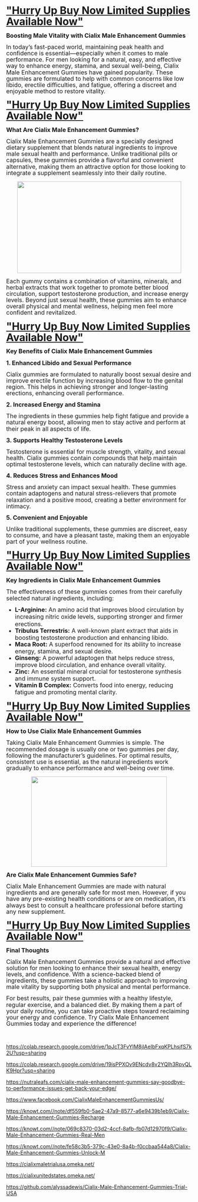 <p class="MsoNormal"><b><span style="font-size: 21pt; line-height: 107%;"><a href="https://nutraleafs.com/Nitric">"Hurry Up Buy Now Limited Supplies
Available Now"</a><o:p></o:p></span></b></p>

<p><b><span style="font-size: 12pt; line-height: 107%;">Boosting
Male Vitality with Cialix Male Enhancement Gummies</span></b></p>

<p class="MsoNormal"><span style="font-size: 12pt; line-height: 107%;">In today’s
fast-paced world, maintaining peak health and confidence is
essential—especially when it comes to male performance. For men looking for a
natural, easy, and effective way to enhance energy, stamina, and sexual
well-being, Cialix Male Enhancement Gummies have gained popularity. These
gummies are formulated to help with common concerns like low libido, erectile
difficulties, and fatigue, offering a discreet and enjoyable method to restore
vitality.<o:p></o:p></span></p>

<p class="MsoNormal"><b><span style="font-size: 21pt; line-height: 107%;"><a href="https://nutraleafs.com/Nitric">"Hurry Up Buy Now Limited Supplies
Available Now"</a><o:p></o:p></span></b></p>

<p class="MsoNormal"><b><span style="font-size: 12pt; line-height: 107%;">What Are
Cialix Male Enhancement Gummies?<o:p></o:p></span></b></p>

<p class="MsoNormal"><span style="font-size: 12pt; line-height: 107%;">Cialix Male
Enhancement Gummies are a specially designed dietary supplement that blends
natural ingredients to improve male sexual health and performance. Unlike
traditional pills or capsules, these gummies provide a flavorful and convenient
alternative, making them an attractive option for those looking to integrate a
supplement seamlessly into their daily routine.<o:p></o:p></span></p><p class="MsoNormal"></p><div class="separator" style="clear: both; text-align: center;"><a href="https://nutraleafs.com/Nitric" style="margin-left: 1em; margin-right: 1em;" target="_blank"><img border="0" data-original-height="168" data-original-width="300" height="249" src="https://blogger.googleusercontent.com/img/b/R29vZ2xl/AVvXsEiSs-T7aVDlGXzyni44oOT8LGBxZyo1-wL1yq1R-p0YvUNJ010n4p7JDqCh9f0pn5YbZONjLb1Vj-soC_mD3IuyK447t68eg-Fhm7yBJq-uuPlygyry1yZ5ESuUC6cChhrOLJQnFZulystyS4o6IgGjtbhs_x4FY0bxRJq-K7H8Zn7QQigO5cnLdSByLzEW/w445-h249/Airy%20Cbd%20Gummies%20Penis%20Enlargement%207.jpeg" width="445" /></a></div><p></p>

<p class="MsoNormal"><span style="font-size: 12pt; line-height: 107%;">Each gummy
contains a combination of vitamins, minerals, and herbal extracts that work
together to promote better blood circulation, support testosterone production,
and increase energy levels. Beyond just sexual health, these gummies aim to
enhance overall physical and mental wellness, helping men feel more confident
and revitalized.<o:p></o:p></span></p>

<p class="MsoNormal"><b><span style="font-size: 21pt; line-height: 107%;"><a href="https://nutraleafs.com/Nitric">"Hurry Up Buy Now Limited Supplies
Available Now"</a><o:p></o:p></span></b></p>

<p class="MsoNormal"><b><span style="font-size: 12pt; line-height: 107%;">Key
Benefits of Cialix Male Enhancement Gummies<o:p></o:p></span></b></p>

<p class="MsoNormal"><b><span style="font-size: 12pt; line-height: 107%;">1. Enhanced
Libido and Sexual Performance<o:p></o:p></span></b></p>

<p class="MsoNormal"><span style="font-size: 12pt; line-height: 107%;">Cialix
gummies are formulated to naturally boost sexual desire and improve erectile
function by increasing blood flow to the genital region. This helps in
achieving stronger and longer-lasting erections, enhancing overall performance.<o:p></o:p></span></p>

<p class="MsoNormal"><b><span style="font-size: 12pt; line-height: 107%;">2. Increased
Energy and Stamina<o:p></o:p></span></b></p>

<p class="MsoNormal"><span style="font-size: 12pt; line-height: 107%;">The
ingredients in these gummies help fight fatigue and provide a natural energy
boost, allowing men to stay active and perform at their peak in all aspects of
life.<o:p></o:p></span></p>

<p class="MsoNormal"><b><span style="font-size: 12pt; line-height: 107%;">3. Supports
Healthy Testosterone Levels<o:p></o:p></span></b></p>

<p class="MsoNormal"><span style="font-size: 12pt; line-height: 107%;">Testosterone
is essential for muscle strength, vitality, and sexual health. Cialix gummies
contain compounds that help maintain optimal testosterone levels, which can
naturally decline with age.<o:p></o:p></span></p>

<p class="MsoNormal"><b><span style="font-size: 12pt; line-height: 107%;">4. Reduces
Stress and Enhances Mood<o:p></o:p></span></b></p>

<p class="MsoNormal"><span style="font-size: 12pt; line-height: 107%;">Stress and
anxiety can impact sexual health. These gummies contain adaptogens and natural
stress-relievers that promote relaxation and a positive mood, creating a better
environment for intimacy.<o:p></o:p></span></p>

<p class="MsoNormal"><b><span style="font-size: 12pt; line-height: 107%;">5. Convenient
and Enjoyable<o:p></o:p></span></b></p>

<p class="MsoNormal"><span style="font-size: 12pt; line-height: 107%;">Unlike
traditional supplements, these gummies are discreet, easy to consume, and have
a pleasant taste, making them an enjoyable part of your wellness routine.<o:p></o:p></span></p>

<p class="MsoNormal"><b><span style="font-size: 21pt; line-height: 107%;"><a href="https://nutraleafs.com/Nitric">"Hurry Up Buy Now Limited Supplies
Available Now"</a><o:p></o:p></span></b></p>

<p class="MsoNormal"><b><span style="font-size: 12pt; line-height: 107%;">Key
Ingredients in Cialix Male Enhancement Gummies<o:p></o:p></span></b></p>

<p class="MsoNormal"><span style="font-size: 12pt; line-height: 107%;">The
effectiveness of these gummies comes from their carefully selected natural
ingredients, including:<o:p></o:p></span></p>

<ul style="margin-top: 0cm;" type="disc">
 <li class="MsoNormal" style="mso-list: l0 level1 lfo1; tab-stops: list 36.0pt;"><b><span style="font-size: 12pt; line-height: 107%;">L-Arginine:</span></b><span style="font-size: 12pt; line-height: 107%;"> An amino acid that improves
     blood circulation by increasing nitric oxide levels, supporting stronger
     and firmer erections.<o:p></o:p></span></li>
 <li class="MsoNormal" style="mso-list: l0 level1 lfo1; tab-stops: list 36.0pt;"><b><span style="font-size: 12pt; line-height: 107%;">Tribulus Terrestris:</span></b><span style="font-size: 12pt; line-height: 107%;"> A well-known plant extract that
     aids in boosting testosterone production and enhancing libido.<o:p></o:p></span></li>
 <li class="MsoNormal" style="mso-list: l0 level1 lfo1; tab-stops: list 36.0pt;"><b><span style="font-size: 12pt; line-height: 107%;">Maca Root:</span></b><span style="font-size: 12pt; line-height: 107%;"> A superfood renowned for its
     ability to increase energy, stamina, and sexual desire.<o:p></o:p></span></li>
 <li class="MsoNormal" style="mso-list: l0 level1 lfo1; tab-stops: list 36.0pt;"><b><span style="font-size: 12pt; line-height: 107%;">Ginseng:</span></b><span style="font-size: 12pt; line-height: 107%;"> A powerful adaptogen that helps
     reduce stress, improve blood circulation, and enhance overall vitality.<o:p></o:p></span></li>
 <li class="MsoNormal" style="mso-list: l0 level1 lfo1; tab-stops: list 36.0pt;"><b><span style="font-size: 12pt; line-height: 107%;">Zinc:</span></b><span style="font-size: 12pt; line-height: 107%;"> An essential mineral crucial
     for testosterone synthesis and immune system support.<o:p></o:p></span></li>
 <li class="MsoNormal" style="mso-list: l0 level1 lfo1; tab-stops: list 36.0pt;"><b><span style="font-size: 12pt; line-height: 107%;">Vitamin B Complex:</span></b><span style="font-size: 12pt; line-height: 107%;"> Converts food into energy,
     reducing fatigue and promoting mental clarity.<o:p></o:p></span></li>
</ul>

<p class="MsoNormal"><b><span style="font-size: 21pt; line-height: 107%;"><a href="https://nutraleafs.com/Nitric">"Hurry Up Buy Now Limited Supplies
Available Now"</a><o:p></o:p></span></b></p>

<p class="MsoNormal"><b><span style="font-size: 12pt; line-height: 107%;">How to
Use Cialix Male Enhancement Gummies<o:p></o:p></span></b></p>

<p class="MsoNormal"><span style="font-size: 12pt; line-height: 107%;">Taking
Cialix Male Enhancement Gummies is simple. The recommended dosage is usually
one or two gummies per day, following the manufacturer’s guidelines. For
optimal results, consistent use is essential, as the natural ingredients work
gradually to enhance performance and well-being over time.<o:p></o:p></span></p><p class="MsoNormal"></p><div class="separator" style="clear: both; text-align: center;"><a href="https://nutraleafs.com/Nitric" style="margin-left: 1em; margin-right: 1em;" target="_blank"><img border="0" data-original-height="393" data-original-width="590" height="245" src="https://blogger.googleusercontent.com/img/b/R29vZ2xl/AVvXsEgXGXx_D8fY3-b_Pr3i8OjE9xYzgkGMSgwhyAhS261t8FcTPLZ3XtW4LY0CIrZHaHs_7wuGUnU64S6BAM2c-6X4xdI5jrc2QFj8444sj0y6a8SLh2-hovspZbaBLn1udoElX_AKrMHPcFaU8sEUUu_LrZICjOYQ5GreXyK_fc4qSIkmvRNICLelzcCQnBP2/w368-h245/Airy%20Cbd%20Gummies%20Penis%20Enlargement%206.jpg" width="368" /></a></div><p></p>

<p class="MsoNormal"><b><span style="font-size: 12pt; line-height: 107%;">Are
Cialix Male Enhancement Gummies Safe?<o:p></o:p></span></b></p>

<p class="MsoNormal"><span style="font-size: 12pt; line-height: 107%;">Cialix Male
Enhancement Gummies are made with natural ingredients and are generally safe
for most men. However, if you have any pre-existing health conditions or are on
medication, it’s always best to consult a healthcare professional before
starting any new supplement.<o:p></o:p></span></p>

<p class="MsoNormal"><b><span style="font-size: 21pt; line-height: 107%;"><a href="https://nutraleafs.com/Nitric">"Hurry Up Buy Now Limited Supplies
Available Now"</a><o:p></o:p></span></b></p>

<p class="MsoNormal"><b><span style="font-size: 12pt; line-height: 107%;">Final
Thoughts<o:p></o:p></span></b></p>

<p class="MsoNormal"><span style="font-size: 12pt; line-height: 107%;">Cialix Male
Enhancement Gummies provide a natural and effective solution for men looking to
enhance their sexual health, energy levels, and confidence. With a
science-backed blend of ingredients, these gummies take a holistic approach to
improving male vitality by supporting both physical and mental performance.<o:p></o:p></span></p>

<p class="MsoNormal"><span style="font-size: 12pt; line-height: 107%;">For best
results, pair these gummies with a healthy lifestyle, regular exercise, and a
balanced diet. By making them a part of your daily routine, you can take
proactive steps toward reclaiming your energy and confidence. Try Cialix Male
Enhancement Gummies today and experience the difference!<o:p></o:p></span></p>

<p class="MsoNormal"><span style="font-size: 12pt; line-height: 107%;"><o:p>&nbsp;</o:p></span></p>

https://colab.research.google.com/drive/1pJcT3FvYlM8jlAeIbFxqKPLhsjfS7k2U?usp=sharing

https://colab.research.google.com/drive/19isPPXOv9ENcdv8v2YQIh3RpvQLK9Hpr?usp=sharing

https://nutraleafs.com/cialix-male-enhancement-gummies-say-goodbye-to-performance-issues-get-back-your-edge/

https://www.facebook.com/CialixMaleEnhancementGummiesUs/

https://knowt.com//note/df559fb0-5ae2-47a9-8577-a6e9439b1eb9/Cialix-Male-Enhancement-Gummies-Recharge

https://knowt.com//note/069c8370-03d2-4ccf-8afb-fb07d12970f9/Cialix-Male-Enhancement-Gummies-Real-Men

https://knowt.com//note/fe58c3b5-379c-43e0-8a4b-f0ccbaa544a8/Cialix-Male-Enhancement-Gummies-Unlock-M

https://cialixmaletrialusa.omeka.net/

https://cialixunitedstates.omeka.net/

https://github.com/alyssadewis/Cialix-Male-Enhancement-Gummies-Trial-USA
